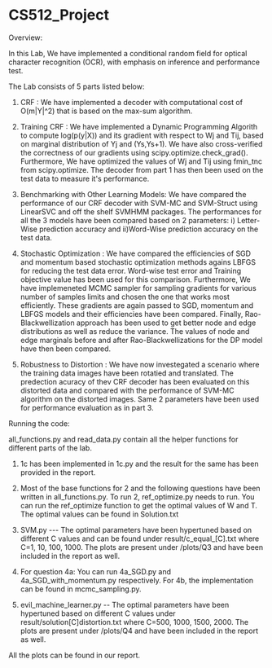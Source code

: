# CS512_Project

Overview:

In this Lab, We have implemented a conditional random field for optical character recognition (OCR), with emphasis on inference and performance test.

The Lab consists of 5 parts listed below:

1) CRF : We have implemented a decoder with computational cost of O(m|Y|^2) that is based on the max-sum algorithm.
         
2) Training CRF : We have implemented a Dynamic Programming Algorith to compute log(p(y|X)) and its gradient with respect to Wj and Tij, based on marginal distribution of Yj and (Ys,Ys+1). We have also cross-verified the correctness of our gradients using scipy.optimize.check_grad(). Furthermore, We have optimized the values of Wj and Tij using fmin_tnc from scipy.optimize. The decoder from part 1 has then been used on the test data to measure it's performance.

3)  Benchmarking with Other Learning Models: We have compared the performance of our CRF decoder with SVM-MC and SVM-Struct using LinearSVC and off the shelf SVMHMM packages. The performances for all the 3 models have been compared based on 2 parameters: 
i) Letter-Wise prediction accuracy and ii)Word-Wise prediction accuracy on the test data.

4) Stochastic Optimization : We have compared the efficiencies of  SGD and momentum based stochastic optimization methods agains LBFGS for reducing the test data error. Word-wise test error and Training objective value has been used for this comparison. Furthermore, We have implemeneted MCMC sampler for sampling gradients for various number of samples limits and chosen the one that works most efficiently. These gradients are again passed to SGD, momentum and LBFGS models and their efficiencies have been compared. Finally, Rao-Blackwellization approach has been used to get better node and edge distributions as well as reduce the variance. The values of node and edge marginals before and after Rao-Blackwellizations for the DP model have then been compared.

5)  Robustness to Distortion : We have now investegated a scenario where the training data images have been rotatied and translated. The predection acuracy of thev CRF decoder has been evaluated on this distorted data and compared with the performance of SVM-MC algorithm on the distorted images. Same 2 parameters have been used for performance evaluation as in part 3.


Running the code:

all_functions.py and read_data.py contain all the helper functions for different parts of the lab.

1) 1c has been implemented in 1c.py and the result for the same has been provided in the report.

2) Most of the base functions for 2 and the following questions have been written in all_functions.py. To run 2, ref_optimize.py needs to run. You can run the ref_optimize function to get the optimal values of W and T. The optimal values can be found in Solution.txt

3) SVM.py --- The optimal parameters have been hypertuned based on different C values and can be found under result/c_equal_[C].txt where C=1, 10, 100, 1000. The plots are present under /plots/Q3 and have been included in the report as well.

4) For question 4a: You can run 4a_SGD.py and 4a_SGD_with_momentum.py respectively. 
For 4b, the implementation can be found in mcmc_sampling.py.


5) evil_machine_learner.py -- The optimal parameters have been hypertuned based on different C values under result/solution[C]distortion.txt where C=500, 1000, 1500, 2000. The plots are present under /plots/Q4 and have been included in the report as well.

All the plots can be found in our report.
